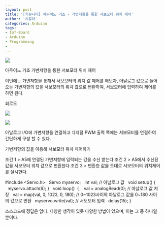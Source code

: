 ```yaml
---
layout: post
title: '[커뮤니티] 아두이노 기초 - 가변저항을 통한 서보모터 위치 제어'
author: '시류아'
categories: Arduino
tags:
- IoT-Board
- Arduino
- Programming
-
---
```



<script> location.href='https://cafe.naver.com/develoid/776071' ; </script>

<p>
 <p>
  <img src="https://dthumb-phinf.pstatic.net/?src=%22http%3A%2F%2Fblogfiles.naver.net%2FMjAxNzAxMTlfMTc0%2FMDAxNDg0NzgyNTQ0OTA4.pCBozNJUH39Isgb3UHOf_3kbXgyuI9Ar6RSaYTLiXAMg.09fnJNWl7tq0NGZKhbL7nbdN66YLoVeTc7x0eitw8Fcg.JPEG.searphiel9%2Farduino_logo.jpg%22&amp;type=cafe_wa740">
 </p>

</p>

<p>
 <p>
  <p>
   아두이노 기초
   가변저항을 통한 서보모터 위치 제어
  </p>

 </p>

</p>

<p>
 <p>이번에는 가변저항을 통해서 서보모터의 위치 값 제어를 해보자, 아날로그 값으로 들어오는 가변저항의 값을 서보모터의 위치 값으로 변환하여, 서보모터에 입력하여 제어를 하면 된다.</p>

</p>

<p>
 <p>
  <p></p>

 </p>

</p>

<p>
 <p>
  <p>
   회로도
  </p>

 </p>

</p>

<p>
 <p>
  <img src="https://dthumb-phinf.pstatic.net/?src=%22http%3A%2F%2Fblogfiles.naver.net%2FMjAxNzAxMTlfOTAg%2FMDAxNDg0NzgyNjY3NTEy.DcUqRAwbd6NybVWjMTlxVofUczwtZHOKJe2HXn5ZrlMg.DP0SIacnPzLj2xJAoAW4KCS6fJoW8OdjtmJ-O3vFfyQg.PNG.searphiel9%2F1.png%22&amp;type=cafe_wa740">
 </p>

</p>

<p>
 <p>
  <img src="https://dthumb-phinf.pstatic.net/?src=%22http%3A%2F%2Fblogfiles.naver.net%2FMjAxNzAxMTlfMjAz%2FMDAxNDg0NzgyNjY3NTM3.V22OHwcm4L8b3utSRbq2G_MYiyjAz7IlMolGVcbLNjsg.wm_bJCQsxNYeKg_cfMqyp8DgI0yclkIlkw2J2MFxh0Eg.PNG.searphiel9%2F2.png%22&amp;type=cafe_wa740">
 </p>

</p>

<p>
 <p>아날로그 I/O에 가변저항을 연결하고 디지털 PWM 출력 쪽에는 서보모터를 연결하여 간단하게 구성 할 수 있다.</p>

</p>

<p>
 <p>
  <p></p>

 </p>

</p>

<p>
 <p>
  <p>
   가변저항의 값을 이용해 서보모터 위치 제어하기
  </p>

 </p>

</p>

<p>
 <p>조건 1 &gt; A5에 연결된 가변저항에 입력되는 값을 수신 받는다.조건 2 &gt; A5에서 수신된 값을 서보모터 위치 값으로 변환한다.조건 3 &gt; 변환한 값을 토대로 서보모터의 위치제어를 실시한다.</p>

</p>

<p>
 <p>
  <p>
   #include&nbsp;&lt;Servo.h&gt;
   &nbsp;
   Servo&nbsp;myservo;
   &nbsp;
   int&nbsp;val;&nbsp;//&nbsp;아날로그&nbsp;값
   &nbsp;
   void&nbsp;setup()
   {
   &nbsp;&nbsp;myservo.attach(6);
   }
   &nbsp;
   void&nbsp;loop()&nbsp;
   {&nbsp;
   &nbsp;&nbsp;val&nbsp;=&nbsp;analogRead(0);&nbsp;//&nbsp;아날로그&nbsp;값&nbsp;저장
   &nbsp;&nbsp;val&nbsp;=&nbsp;map(val,&nbsp;0,&nbsp;1023,&nbsp;0,&nbsp;180);&nbsp;//&nbsp;0~1023사이의&nbsp;아날로그&nbsp;값을&nbsp;0~180&nbsp;사이의&nbsp;값으로&nbsp;변환
   &nbsp;&nbsp;myservo.write(val);&nbsp;//&nbsp;서보모터&nbsp;입력
   &nbsp;&nbsp;delay(15);
   }
  </p>

 </p>

</p>

<p>
 <p>
  <p></p>

 </p>

</p>

<p>
 <p>소스코드에 정답은 없다. 다양한 생각이 있듯 다양한 방법이 있으며, 이는 그 중 하나일 뿐이다.</p>

</p>
